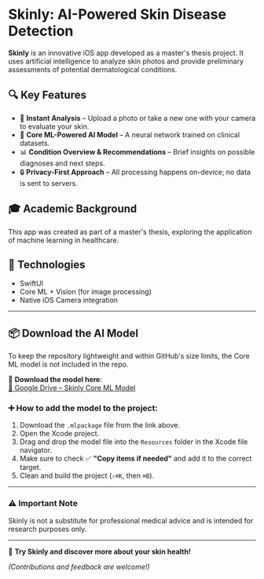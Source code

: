 # Skinly: AI-Powered Skin Disease Detection  

**Skinly** is an innovative iOS app developed as a master's thesis project. It uses artificial intelligence to analyze skin photos and provide preliminary assessments of potential dermatological conditions.  

## 🔍 Key Features  
- 📸 **Instant Analysis** – Upload a photo or take a new one with your camera to evaluate your skin.  
- 🤖 **Core ML-Powered AI Model** – A neural network trained on clinical datasets.  
- 📊 **Condition Overview & Recommendations** – Brief insights on possible diagnoses and next steps.  
- 🔒 **Privacy-First Approach** – All processing happens on-device; no data is sent to servers.  

## 🎓 Academic Background  
This app was created as part of a master's thesis, exploring the application of machine learning in healthcare.  

## 📲 Technologies  
- SwiftUI  
- Core ML + Vision (for image processing)  
- Native iOS Camera integration  

---

## 📦 Download the AI Model

To keep the repository lightweight and within GitHub's size limits, the Core ML model is not included in the repo.

🔗 **Download the model here**:  
[📁 Google Drive – Skinly Core ML Model](https://drive.google.com/drive/folders/1GlCDEzG2HmsROw5InYOu5GwnqiURkue4?usp=sharing)

### ➕ How to add the model to the project:

1. Download the `.mlpackage` file from the link above.
2. Open the Xcode project.
3. Drag and drop the model file into the `Resources` folder in the Xcode file navigator.
4. Make sure to check ✅ **"Copy items if needed"** and add it to the correct target.
5. Clean and build the project (`⇧⌘K`, then `⌘B`).

---

### ⚠️ Important Note  
Skinly is not a substitute for professional medical advice and is intended for research purposes only.  

---  
🚀 **Try Skinly and discover more about your skin health!**  

*(Contributions and feedback are welcome!)*
